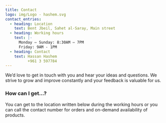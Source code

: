 ```yaml
---
title: Contact
logo: img/Logo - hashem.svg
contact_entries:
  - heading: Location
    text: Bent Jbeil, Sahet al-Saray, Main street
  - heading: Working hours
    text: |-
      Monday – Sunday: 8:30AM – 7PM
      Friday: 9AM - 1PM
  - heading: Contact
    text: Hassan Hashem
          +961 3 597784
---
```

We’d love to get in touch with you and hear your ideas and
questions. We strive to grow and improve constantly and your feedback
is valuable for us.

<h3 class="f4 b lh-title mb2">How can I get…?</h3>

You can get to the location written below during the working hours or you can call the contact number for orders and on-demand availability of products.
